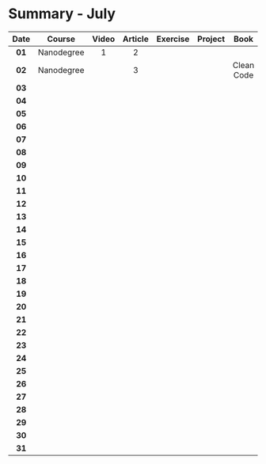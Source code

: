# Summary - July

| Date   | Course                | Video | Article | Exercise | Project | Book       | Achievement |
| :----: | :-------------------: | :---: | :-----: | :------: | :-----: | :--------: | :---------: |
| **01** | Nanodegree            | 1     | 2       |          |         |            |             |
| **02** | Nanodegree            |       | 3       |          |         | Clean Code |             |
| **03** |                       |       |         |          |         |            |             |
| **04** |                       |       |         |          |         |            |             |
| **05** |                       |       |         |          |         |            |             |
| **06** |                       |       |         |          |         |            |             |
| **07** |                       |       |         |          |         |            |             |
| **08** |                       |       |         |          |         |            |             |
| **09** |                       |       |         |          |         |            |             |
| **10** |                       |       |         |          |         |            |             |
| **11** |                       |       |         |          |         |            |             |
| **12** |                       |       |         |          |         |            |             |
| **13** |                       |       |         |          |         |            |             |
| **14** |                       |       |         |          |         |            |             |
| **15** |                       |       |         |          |         |            |             |
| **16** |                       |       |         |          |         |            |             |
| **17** |                       |       |         |          |         |            |             |
| **18** |                       |       |         |          |         |            |             |
| **19** |                       |       |         |          |         |            |             |
| **20** |                       |       |         |          |         |            |             |
| **21** |                       |       |         |          |         |            |             |
| **22** |                       |       |         |          |         |            |             |
| **23** |                       |       |         |          |         |            |             |
| **24** |                       |       |         |          |         |            |             |
| **25** |                       |       |         |          |         |            |             |
| **26** |                       |       |         |          |         |            |             |
| **27** |                       |       |         |          |         |            |             |
| **28** |                       |       |         |          |         |            |             |
| **29** |                       |       |         |          |         |            |             |
| **30** |                       |       |         |          |         |            |             |
| **31** |                       |       |         |          |         |            |             |

